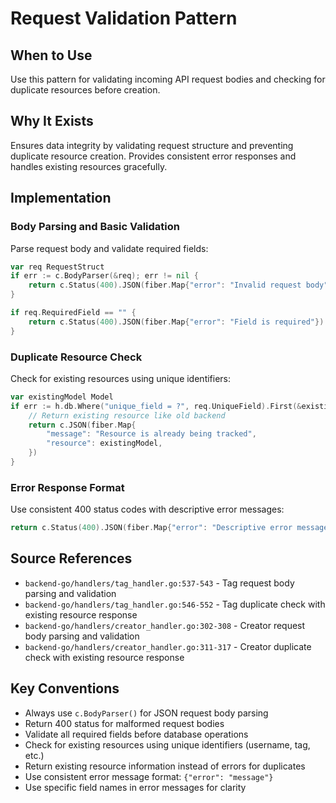 # Request Validation Pattern

## When to Use
Use this pattern for validating incoming API request bodies and checking for duplicate resources before creation.

## Why It Exists
Ensures data integrity by validating request structure and preventing duplicate resource creation. Provides consistent error responses and handles existing resources gracefully.

## Implementation

### Body Parsing and Basic Validation
Parse request body and validate required fields:
```go
var req RequestStruct
if err := c.BodyParser(&req); err != nil {
    return c.Status(400).JSON(fiber.Map{"error": "Invalid request body"})
}

if req.RequiredField == "" {
    return c.Status(400).JSON(fiber.Map{"error": "Field is required"})
}
```

### Duplicate Resource Check
Check for existing resources using unique identifiers:
```go
var existingModel Model
if err := h.db.Where("unique_field = ?", req.UniqueField).First(&existingModel).Error; err == nil {
    // Return existing resource like old backend
    return c.JSON(fiber.Map{
        "message": "Resource is already being tracked",
        "resource": existingModel,
    })
}
```

### Error Response Format
Use consistent 400 status codes with descriptive error messages:
```go
return c.Status(400).JSON(fiber.Map{"error": "Descriptive error message"})
```

## Source References
- `backend-go/handlers/tag_handler.go:537-543` - Tag request body parsing and validation
- `backend-go/handlers/tag_handler.go:546-552` - Tag duplicate check with existing resource response
- `backend-go/handlers/creator_handler.go:302-308` - Creator request body parsing and validation
- `backend-go/handlers/creator_handler.go:311-317` - Creator duplicate check with existing resource response

## Key Conventions
- Always use `c.BodyParser()` for JSON request body parsing
- Return 400 status for malformed request bodies
- Validate all required fields before database operations
- Check for existing resources using unique identifiers (username, tag, etc.)
- Return existing resource information instead of errors for duplicates
- Use consistent error message format: `{"error": "message"}`
- Use specific field names in error messages for clarity